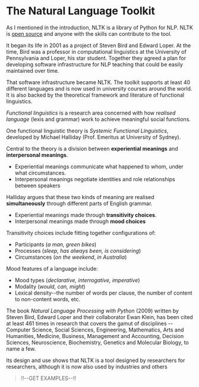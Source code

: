# The Natural Language Toolkit

As I mentioned in the introduction, NLTK is a library of Python for NLP. NLTK is [open source](https://en.wikipedia.org/wiki/Open-source_software) and anyone with the skills can contribute to the tool. 

It began its life in 2001 as a project of Steven Bird and Edward Loper. At the time, Bird was a professor in computational linguistics at the University of Pennsylvania and Loper, his star student. Together they agreed a plan for developing software infrastructure for NLP teaching that could be easily maintained over time. 

That software infrastructure became NLTK. The toolkit supports at least 40 different languages and is now used in university courses around the world.  It is also backed by the theoretical framework and literature of functional linguistics.

*Functional linguistics* is a research area concerned with how *realised language* (lexis and grammar) work to achieve meaningful social functions.

One functional linguistic theory is *Systemic Functional Linguistics*, developed by Michael Halliday (Prof. Emeritus at University of Sydney).

Central to the theory is a division between **experiential meanings** and **interpersonal meanings**.

* Experiential meanings communicate what happened to whom, under what circumstances.
* Interpersonal meanings negotiate identities and role relationships between speakers 

Halliday argues that these two kinds of meaning are realised **simultaneously** through different parts of English grammar.

* Experiential meanings made through **transitivity choices**.
* Interpersonal meanings made through **mood choices**


Transitivity choices include fitting together configurations of:

* Participants (*a man, green bikes*)
* Processes (*sleep, has always been, is considering*)
* Circumstances (*on the weekend*, *in Australia*)

Mood features of a language include:

* Mood types (*declarative, interrogative, imperative*)
* Modality (*would, can, might*)
* Lexical density--the number of words per clause, the number of content to non-content words, etc.

The book *Natural Language Processing with Python* (2009) written by Steven Bird, Edward Loper and their collaborator Ewan Klein, has been cited at least 461 times in research that covers the gamut of disciplines -- Computer Science, Social Sciences, Engineering, Mathematics, Arts and Humanities, Medicine, Business, Management and Accounting, Decision Sciences, Neuroscience, Biochemistry, Genetics and Molecular Biology, to name a few. 

Its design and use shows that NLTK is a tool designed by researchers for researchers, although it is now also used by industries and others 

> !!--GET EXAMPLES--!! 




